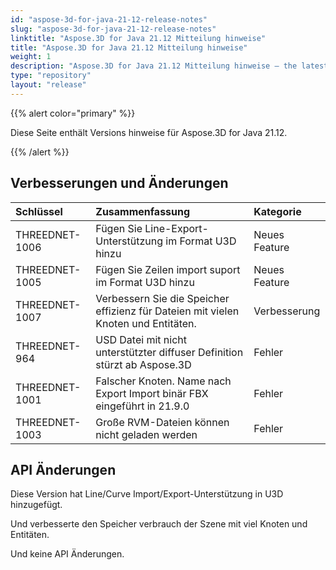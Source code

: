 ```yaml
---
id: "aspose-3d-for-java-21-12-release-notes"
slug: "aspose-3d-for-java-21-12-release-notes"
linktitle: "Aspose.3D for Java 21.12 Mitteilung hinweise"
title: "Aspose.3D for Java 21.12 Mitteilung hinweise"
weight: 1
description: "Aspose.3D for Java 21.12 Mitteilung hinweise – the latest updates and fixes."
type: "repository"
layout: "release"
---
```

{{% alert color="primary" %}}

Diese Seite enthält Versions hinweise für Aspose.3D for Java 21.12.

{{% /alert %}}
## **Verbesserungen und Änderungen**

|**Schlüssel**|**Zusammenfassung**|**Kategorie**|
|:- |:- |:- |
|THREEDNET-1006 |Fügen Sie Line-Export-Unterstützung im Format U3D hinzu|Neues Feature|
|THREEDNET-1005 |Fügen Sie Zeilen import suport im Format U3D hinzu|Neues Feature|
|THREEDNET-1007 |Verbessern Sie die Speicher effizienz für Dateien mit vielen Knoten und Entitäten.|Verbesserung|
|THREEDNET-964  |USD Datei mit nicht unterstützter diffuser Definition stürzt ab Aspose.3D|Fehler|
|THREEDNET-1001 |Falscher Knoten. Name nach Export Import binär FBX eingeführt in 21.9.0|Fehler|
|THREEDNET-1003 |Große RVM-Dateien können nicht geladen werden|Fehler|



## API Änderungen ##

Diese Version hat Line/Curve Import/Export-Unterstützung in U3D hinzugefügt.

Und verbesserte den Speicher verbrauch der Szene mit viel Knoten und Entitäten.

Und keine API Änderungen.